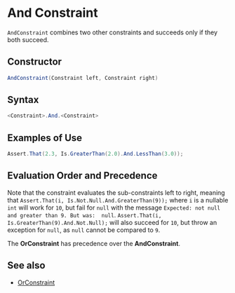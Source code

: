# And Constraint

`AndConstraint` combines two other constraints and succeeds only if they both succeed.

## Constructor

```csharp
AndConstraint(Constraint left, Constraint right)
```

## Syntax

```csharp
<Constraint>.And.<Constraint>
```

## Examples of Use

```csharp
Assert.That(2.3, Is.GreaterThan(2.0).And.LessThan(3.0));
```

## Evaluation Order and Precedence

Note that the constraint evaluates the sub-constraints left to right, meaning that `Assert.That(i, Is.Not.Null.And.GreaterThan(9));` where `i` is a nullable `int` will work for `10`, but fail for `null` with the message `Expected: not null and greater than 9. But was:  null`. `Assert.That(i, Is.GreaterThan(9).And.Not.Null);` will also succeed for `10`, but throw an exception for `null`, as `null` cannot be compared to `9`.

The **OrConstraint** has precedence over the **AndConstraint**.

## See also

* [OrConstraint](OrConstraint.md)

